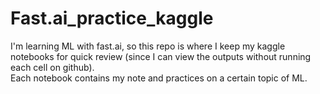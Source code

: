 # Fast.ai_practice_kaggle  
I'm learning ML with fast.ai, so this repo is where I keep my kaggle notebooks for quick review (since I can view the outputs without running each cell on github).  
Each notebook contains my note and practices on a certain topic of ML.  
